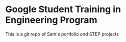 # Google Student Training in Engineering Program

This is a git repo of Sam's portfolio and STEP projects